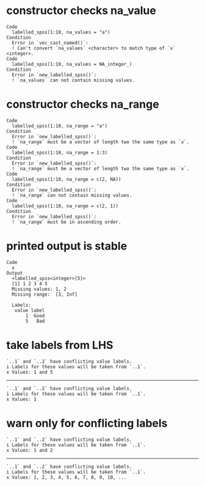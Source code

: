 # constructor checks na_value

    Code
      labelled_spss(1:10, na_values = "a")
    Condition
      Error in `vec_cast_named()`:
      ! Can't convert `na_values` <character> to match type of `x` <integer>.
    Code
      labelled_spss(1:10, na_values = NA_integer_)
    Condition
      Error in `new_labelled_spss()`:
      ! `na_values` can not contain missing values.

# constructor checks na_range

    Code
      labelled_spss(1:10, na_range = "a")
    Condition
      Error in `new_labelled_spss()`:
      ! `na_range` must be a vector of length two the same type as `x`.
    Code
      labelled_spss(1:10, na_range = 1:3)
    Condition
      Error in `new_labelled_spss()`:
      ! `na_range` must be a vector of length two the same type as `x`.
    Code
      labelled_spss(1:10, na_range = c(2, NA))
    Condition
      Error in `new_labelled_spss()`:
      ! `na_range` can not contain missing values.
    Code
      labelled_spss(1:10, na_range = c(2, 1))
    Condition
      Error in `new_labelled_spss()`:
      ! `na_range` must be in ascending order.

# printed output is stable

    Code
      x
    Output
      <labelled_spss<integer>[5]>
      [1] 1 2 3 4 5
      Missing values: 1, 2
      Missing range:  [3, Inf]
      
      Labels:
       value label
           1  Good
           5   Bad

# take labels from LHS

    `..1` and `..2` have conflicting value labels.
    i Labels for these values will be taken from `..1`.
    x Values: 1 and 5

---

    `..1` and `..2` have conflicting value labels.
    i Labels for these values will be taken from `..1`.
    x Values: 1

# warn only for conflicting labels

    `..1` and `..2` have conflicting value labels.
    i Labels for these values will be taken from `..1`.
    x Values: 1 and 2

---

    `..1` and `..2` have conflicting value labels.
    i Labels for these values will be taken from `..1`.
    x Values: 1, 2, 3, 4, 5, 6, 7, 8, 9, 10, ...

